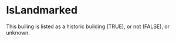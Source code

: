 IsLandmarked
============

This builing is listed as a historic building (TRUE), or not (FALSE), or unknown.
